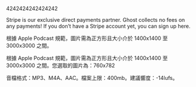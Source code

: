 4242424242424242

Stripe is our exclusive direct payments partner. Ghost collects no fees on any payments! If you don’t have a Stripe account yet, you can sign up here.

根據 Apple Podcast 規範，圖片需為正方形且大小介於 1400x1400 至 3000x3000 之間。

根據 Apple Podcast 規範，圖片需為正方形且大小介於 1400x1400 至 3000x3000 之間。您選取的圖片為：760x782

音檔格式：MP3、M4A、AAC。檔案上限：400mb。建議響度：-14lufs。



